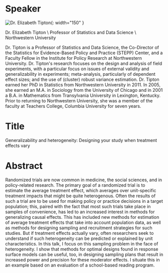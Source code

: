 # Speaker

![Dr. Elizabeth Tipton](https://statistics.northwestern.edu/people/elizabethtipton168x210.jpg){: width="150" }

Dr. Elizabeth Tipton \\ 
Professor of Statistics and Data Science \\ 
Northwestern University

Dr. Tipton is a Professor of Statistics and Data Science, the Co-Director of the Statistics for Evidence-Based Policy and Practice (STEPP) Center, and a Faculty Fellow in the Institute for Policy Research at Northwestern University. Dr. Tipton's research focuses on the design and analysis of field experiments, with a particular focus on issues of external validity and generalizability in experiments; meta-analysis, particularly of dependent effect sizes; and the use of (cluster) robust variance estimation. Dr. Tipton earned her PhD in Statistics from Northwestern University in 2011. In 2005, she earned an M.A. in Sociology from the University of Chicago and in 2001 a B.A. in Mathematics from Transylvania University in Lexington, Kentucky. Prior to returning to Northwestern University, she was a member of the faculty at Teachers College, Columbia University for seven years.

# Title

Generalizability and heterogeneity: Designing your study when treatment effects vary


# Abstract

Randomized trials are now common in medicine, the social sciences, and in policy-related research. The primary goal of a randomized trial is to estimate the average treatment effect, which averages over unit-specific treatment impacts that might be quite heterogenous. Often the results of such a trial are to be used for making policy or practice decisions in a target population; this, paired with the fact that most such trials take place in samples of convenience, has led to an increased interest in methods for generalizing causal effects. This has included new methods for estimation of average treatment effects that take into account population data, as well as methods for designing sampling and recruitment strategies for such studies. But if treatment effects actually vary, often researchers seek to understand if such heterogeneity can be predicted or explained by unit characteristics. In this talk, I focus on this sampling problem in the face of heterogeneity. I show that methods for optimal designs found in response surface models can be useful, too, in designing sampling plans that result in increased power and precision for these moderator effects. I situate this in an example based on an evaluation of a school-based reading program.
